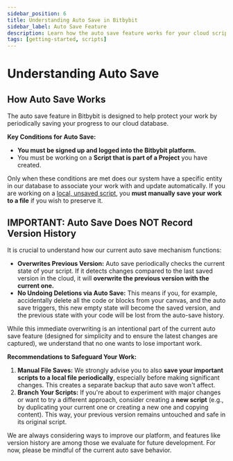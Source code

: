 ```yaml
---
sidebar_position: 6
title: Understanding Auto Save in Bitbybit
sidebar_label: Auto Save Feature
description: Learn how the auto save feature works for your cloud scripts in Bitbybit and important considerations regarding version history.
tags: [getting-started, scripts]
---
```


# Understanding Auto Save

## How Auto Save Works

The auto save feature in Bitbybit is designed to help protect your work by periodically saving your progress to our cloud database.

**Key Conditions for Auto Save:**
*   **You must be signed up and logged into the Bitbybit platform.**
*   You must be working on a **Script that is part of a Project** you have created.

Only when these conditions are met does our system have a specific entity in our database to associate your work with and update automatically. If you are working on a [local, unsaved script](/learn/getting-started/basics/scripts/auto-save), you **must manually save your work to a file** if you wish to preserve it.

## IMPORTANT: Auto Save Does NOT Record Version History

It is crucial to understand how our current auto save mechanism functions:

*   **Overwrites Previous Version:** Auto save periodically checks the current state of your script. If it detects changes compared to the last saved version in the cloud, it will **overwrite the previous version with the current one.**
*   **No Undoing Deletions via Auto Save:** This means if you, for example, accidentally delete all the code or blocks from your canvas, and the auto save triggers, this new empty state will become the saved version, and the previous state with your code will be lost from the auto-save history.

While this immediate overwriting is an intentional part of the current auto save feature (designed for simplicity and to ensure the latest changes are captured), we understand that no one wants to lose important work.

**Recommendations to Safeguard Your Work:**

1.  **Manual File Saves:** We strongly advise you to also **save your important scripts to a local file periodically**, especially before making significant changes. This creates a separate backup that auto save won't affect.
2.  **Branch Your Scripts:** If you're about to experiment with major changes or want to try a different approach, consider creating a **new script** (e.g., by duplicating your current one or creating a new one and copying content). This way, your previous version remains untouched and safe in its original script.

We are always considering ways to improve our platform, and features like version history are among those we evaluate for future development. For now, please be mindful of the current auto save behavior.